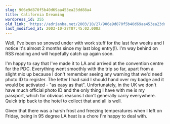 ```yaml
---
slug: 906e9d870f5b40d69aa453ea23dd88a4
title: California Dreaming
wordpress_id: 255
old_link: 'https://adrianba.net/2003/10/27/906e9d870f5b40d69aa453ea23dd88a4/'
last_modified_at: 2003-10-27T07:45:02.000Z
---
```


Well, I've been so snowed under with work stuff for the last few
weeks and I notice it's almost 2 months since my last blog
entry(!). I'm way behind on RSS reading and will hopefully catch up
again soon.

I'm happy to say that I've made it to LA and arrived at the
convention centre for the PDC. Everything went smoothly with the
trip so far, apart from a slight mix up because I don't remember
seeing any warning that we'd need photo ID to register. The letter
I had said I should hand over my badge and it would be activated -
"as easy as that". Unfortunately, in the UK we don't have much
official photo ID and the only thing I have with me is my passport,
which for obvious reasons I don't generally carry everywhere. Quick
trip back to the hotel to collect that and all is well.

Given that there was a harsh frost and freezing temperatures
when I left on Friday, being in 95 degree LA heat is a chore I'm
happy to deal with.
